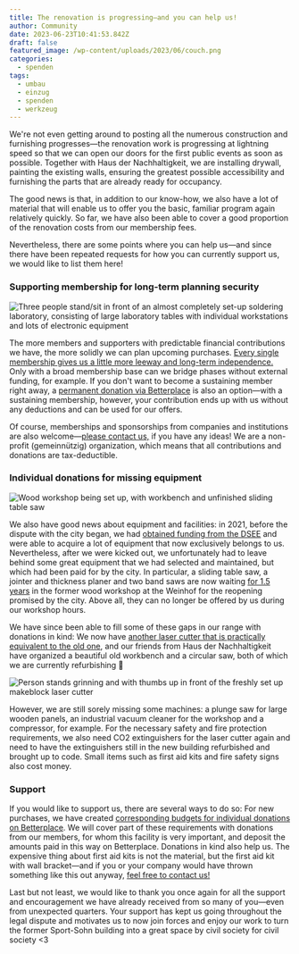```yaml
---
title: The renovation is progressing—and you can help us!
author: Community
date: 2023-06-23T10:41:53.842Z
draft: false
featured_image: /wp-content/uploads/2023/06/couch.png
categories:
  - spenden
tags:
  - umbau
  - einzug
  - spenden
  - werkzeug
---
```

We're not even getting around to posting all the numerous construction and furnishing progresses—the renovation work is progressing at lightning speed so that we can open our doors for the first public events as soon as possible. Together with Haus der Nachhaltigkeit, we are installing drywall, painting the existing walls, ensuring the greatest possible accessibility and furnishing the parts that are already ready for occupancy.

The good news is that, in addition to our know-how, we also have a lot of material that will enable us to offer you the basic, familiar program again relatively quickly. So far, we have also been able to cover a good proportion of the renovation costs from our membership fees.

Nevertheless, there are some points where you can help us—and since there have been repeated requests for how you can currently support us, we would like to list them here!

### Supporting membership for long-term planning security

![Three people stand/sit in front of an almost completely set-up soldering laboratory, consisting of large laboratory tables with individual workstations and lots of electronic equipment](/wp-content/uploads/2023/06/lötlabor.png "Electronics workshop in the new Hausi")

The more members and supporters with predictable financial contributions we have, the more solidly we can plan upcoming purchases. [Every single membership gives us a little more leeway and long-term independence.](/verein/#f%C3%B6rdermitgliedschaft) Only with a broad membership base can we bridge phases without external funding, for example. If you don't want to become a sustaining member right away, a [permanent donation via Betterplace](/spenden/) is also an option—with a sustaining membership, however, your contribution ends up with us without any deductions and can be used for our offers.

Of course, memberships and sponsorships from companies and institutions are also welcome—[please contact us,](/verein/#f%C3%B6rdermitgliedschaft) if you have any ideas! We are a non-profit (gemeinnützig) organization, which means that all contributions and donations are tax-deductible.

### Individual donations for missing equipment

![Wood workshop being set up, with workbench and unfinished sliding table saw](/wp-content/uploads/2023/06/holzwerkstatt.jpg "Construction in the new wood workshop")

We also have good news about equipment and facilities: in 2021, before the dispute with the city began, we had [obtained funding from the DSEE](/f%C3%B6rderung-der-deutschen-stiftung-f%C3%BCr-engagement-und-ehrenamt-dsee/) and were able to acquire a lot of equipment that now exclusively belongs to us. Nevertheless, after we were kicked out, we unfortunately had to leave behind some great equipment that we had selected and maintained, but which had been paid for by the city. In particular, a sliding table saw, a jointer and thickness planer and two band saws are now waiting [for 1.5 years](/verschwoerhaus-darf-oeffnen-ohne-holzwerkstatt/) in the former wood workshop at the Weinhof for the reopening promised by the city. Above all, they can no longer be offered by us during our workshop hours.

We have since been able to fill some of these gaps in our range with donations in kind: We now have [another laser cutter that is practically equivalent to the old one](/neues-jahr-neues-hausi/), and our friends from Haus der Nachhaltigkeit have organized a beautiful old workbench and a circular saw, both of which we are currently refurbishing 🫶

![Person stands grinning and with thumbs up in front of the freshly set up makeblock laser cutter](/wp-content/uploads/2023/06/lasercutter.png "New laser cutter")

However, we are still sorely missing some machines: a plunge saw for large wooden panels, an industrial vacuum cleaner for the workshop and a compressor, for example. For the necessary safety and fire protection requirements, we also need CO2 extinguishers for the laser cutter again and need to have the extinguishers still in the new building refurbished and brought up to code. Small items such as first aid kits and fire safety signs also cost money.

### Support

If you would like to support us, there are several ways to do so: For new purchases, we have created [corresponding budgets for individual donations on Betterplace](https://www.betterplace.org/de/projects/85727-das-temporaerhaus-gestaltet-selbstbestimmte-stadtentwicklung-mit). We will cover part of these requirements with donations from our members, for whom this facility is very important, and deposit the amounts paid in this way on Betterplace.
Donations in kind also help us. The expensive thing about first aid kits is not the material, but the first aid kit with wall bracket—and if you or your company would have thrown something like this out anyway, [feel free to contact us!](/kontakt/)

Last but not least, we would like to thank you once again for all the support and encouragement we have already received from so many of you—even from unexpected quarters. Your support has kept us going throughout the legal dispute and motivates us to now join forces and enjoy our work to turn the former Sport-Sohn building into a great space by civil society for civil society <3
